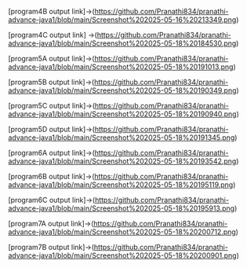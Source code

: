 












[program4B output link]->(https://github.com/Pranathi834/pranathi-advance-java1/blob/main/Screenshot%202025-05-16%20213349.png)

[program4C output link] ->(https://github.com/Pranathi834/pranathi-advance-java1/blob/main/Screenshot%202025-05-18%20184530.png)

[program5A output link]->(https://github.com/Pranathi834/pranathi-advance-java1/blob/main/Screenshot%202025-05-18%20191013.png)

[program5B output link]->(https://github.com/Pranathi834/pranathi-advance-java1/blob/main/Screenshot%202025-05-18%20190349.png)

[program5C output link]->(https://github.com/Pranathi834/pranathi-advance-java1/blob/main/Screenshot%202025-05-18%20190940.png)

[program5D output link]->(https://github.com/Pranathi834/pranathi-advance-java1/blob/main/Screenshot%202025-05-18%20191345.png)

[program6A output link]->(https://github.com/Pranathi834/pranathi-advance-java1/blob/main/Screenshot%202025-05-18%20193542.png)

[program6B output link]->(https://github.com/Pranathi834/pranathi-advance-java1/blob/main/Screenshot%202025-05-18%20195119.png)

[program6C output link]->(https://github.com/Pranathi834/pranathi-advance-java1/blob/main/Screenshot%202025-05-18%20195913.png)

[program7A output link]->(https://github.com/Pranathi834/pranathi-advance-java1/blob/main/Screenshot%202025-05-18%20200712.png)

[program7B output link]->(https://github.com/Pranathi834/pranathi-advance-java1/blob/main/Screenshot%202025-05-18%20200901.png)













